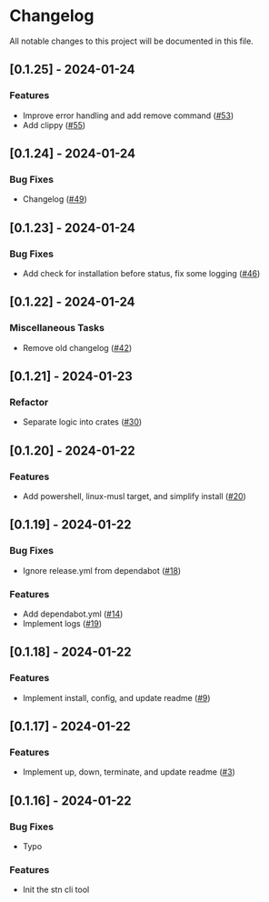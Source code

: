 # Changelog

All notable changes to this project will be documented in this file.

## [0.1.25] - 2024-01-24

### Features

- Improve error handling and add remove command ([#53](https://github.com/d1onys1us/stn/pull/53))
- Add clippy ([#55](https://github.com/d1onys1us/stn/pull/55))

<!-- generated by git-cliff -->
## [0.1.24] - 2024-01-24

### Bug Fixes

- Changelog ([#49](https://github.com/d1onys1us/stn/pull/49))

<!-- generated by git-cliff -->
## [0.1.23] - 2024-01-24

### Bug Fixes

- Add check for installation before status, fix some logging ([#46](https://github.com/d1onys1us/stn/pull/46))

<!-- generated by git-cliff -->
## [0.1.22] - 2024-01-24

### Miscellaneous Tasks

- Remove old changelog ([#42](https://github.com/d1onys1us/stn/pull/42))

<!-- generated by git-cliff -->
## [0.1.21] - 2024-01-23

### Refactor

- Separate logic into crates ([#30](https://github.com/d1onys1us/stn/pull/30))

<!-- generated by git-cliff -->
## [0.1.20] - 2024-01-22

### Features

- Add powershell, linux-musl target, and simplify install ([#20](https://github.com/d1onys1us/stn/pull/20))

<!-- generated by git-cliff -->
## [0.1.19] - 2024-01-22

### Bug Fixes

- Ignore release.yml from dependabot ([#18](https://github.com/d1onys1us/stn/pull/18))

### Features

- Add dependabot.yml ([#14](https://github.com/d1onys1us/stn/pull/14))
- Implement logs ([#19](https://github.com/d1onys1us/stn/pull/19))

<!-- generated by git-cliff -->
## [0.1.18] - 2024-01-22

### Features

- Implement install, config, and update readme ([#9](https://github.com/d1onys1us/stn/pull/9))

<!-- generated by git-cliff -->
## [0.1.17] - 2024-01-22

### Features

- Implement up, down, terminate, and update readme ([#3](https://github.com/d1onys1us/stn/pull/3))

<!-- generated by git-cliff -->
## [0.1.16] - 2024-01-22

### Bug Fixes

- Typo

### Features

- Init the stn cli tool

<!-- generated by git-cliff -->
